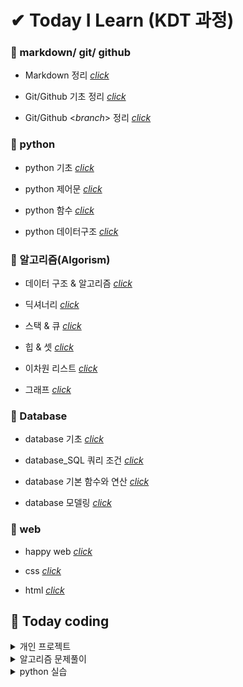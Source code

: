 # ✔ Today I Learn (KDT 과정)



### 📝 markdown/ git/ github

- Markdown 정리 [_click_](https://github.com/na-hyeong9/TIL/blob/master/markdown/markdown.md)

- Git/Github 기초 정리 [_click_](https://github.com/na-hyeong9/TIL/blob/master/git/git%20%EC%82%AC%EC%9A%A9%EB%B2%95.md)

- Git/Github <_branch_> 정리 [_click_](https://github.com/na-hyeong9/TIL/blob/master/branch/branch.md)

### 📝 python

- python 기초 [_click_](https://github.com/na-hyeong9/TIL/blob/master/python/Python%20%EC%A0%95%EB%A6%AC.md)

- python 제어문 [_click_](https://github.com/na-hyeong9/TIL/blob/master/python/python%20%EC%A0%9C%EC%96%B4%EB%AC%B8.md)

- python 함수 [_click_](https://github.com/na-hyeong9/TIL/blob/master/python/Python%20%ED%95%A8%EC%88%98.md)

- python 데이터구조 [_click_](https://github.com/na-hyeong9/TIL/blob/master/python/Python%20%EB%8D%B0%EC%9D%B4%ED%84%B0%EA%B5%AC%EC%A1%B0.md)

### 📝  알고리즘(Algorism)

- 데이터 구조 & 알고리즘 [_click_](https://github.com/na-hyeong9/TIL/blob/master/python/Python%20%EB%8D%B0%EC%9D%B4%ED%84%B0%EA%B5%AC%EC%A1%B0.md)

- 딕셔너리 [_click_](https://github.com/na-hyeong9/TIL/blob/master/python/python%20%EB%94%95%EC%85%94%EB%84%88%EB%A6%AC.md)

- 스택 & 큐 [_click_](https://github.com/na-hyeong9/TIL/blob/master/python/python%20%EC%8A%A4%ED%83%9D%20%26%20%ED%81%90.md)

- 힙 & 셋 [_click_](https://github.com/na-hyeong9/TIL/blob/master/python/python%20%ED%9E%99%20%26%20%EC%85%8B.md)

- 이차원 리스트 [_click_](https://github.com/na-hyeong9/TIL/blob/master/python/python%20%EC%9D%B4%EC%B0%A8%EC%9B%90%20%EB%A6%AC%EC%8A%A4%ED%8A%B8.md)

- 그래프 [_click_](https://github.com/na-hyeong9/TIL/blob/master/python/python%20%EA%B7%B8%EB%9E%98%ED%94%84.md)

### 📝 Database

- database 기초 [_click_](https://github.com/na-hyeong9/TIL/blob/master/Database/%EB%8D%B0%EC%9D%B4%ED%84%B0%EB%B2%A0%EC%9D%B4%EC%8A%A4%20%EA%B8%B0%EC%B4%88.md)

- database_SQL 쿼리 조건 [_click_](https://github.com/na-hyeong9/TIL/blob/master/Database/01.database_SQL%20%EC%BF%BC%EB%A6%AC%20%EC%A1%B0%EA%B1%B4.md)

- database 기본 함수와 연산 [_click_](https://github.com/na-hyeong9/TIL/blob/master/Database/02.%EA%B8%B0%EB%B3%B8%20%ED%95%A8%EC%88%98%EC%99%80%20%EC%97%B0%EC%82%B0.md)

- database 모델링 [_click_](https://github.com/na-hyeong9/TIL/blob/master/Database/03.%EB%AA%A8%EB%8D%B8%EB%A7%81.md)


### 📝 web

- happy web [_click_](https://github.com/na-hyeong9/TIL/blob/master/web/00.happy%20web.md)

- css [_click_](https://github.com/na-hyeong9/TIL/blob/master/web/01.css.md)

- html [_click_](https://github.com/na-hyeong9/TIL/blob/master/web/02.html.md)

  


## 🏸 Today coding

<details>
    <summary>개인 프로젝트</summary>
    <ul>
        <li><a href="https://github.com/na-hyeong9/01-PJT-01/tree/master/2%ED%9A%8C%EC%B0%A8/%EA%B9%80%EB%82%98%ED%98%95">
            python_220715</a></li>
        <li><a href = "https://github.com/na-hyeong9/01-PJT-02/tree/main/2%ED%9A%8C%EC%B0%A8/%EA%B9%80%EB%82%98%ED%98%95">python_220722</a></li>
    </ul>
</details>
<details>    <summary>알고리즘 문제풀이</summary>    <ul>        <li><a href="https://github.com/na-hyeong9/TIL/tree/master/python/00.%EC%95%8C%EA%B3%A0%EB%A6%AC%EC%A6%98%20%EB%AC%B8%EC%A0%9C%ED%92%80%EC%9D%B4/00.codeup_%EA%B8%B0%EC%B4%88">            코드업 Python 기초 100제 풀이</a></li>        <li><a href="https://github.com/na-hyeong9/TIL/tree/master/python/00.%EC%95%8C%EA%B3%A0%EB%A6%AC%EC%A6%98%20%EB%AC%B8%EC%A0%9C%ED%92%80%EC%9D%B4/01.SWEA/00.D1">            SWEA_D1</a></li>        <li><a href="https://github.com/na-hyeong9/TIL/tree/master/python/00.%EC%95%8C%EA%B3%A0%EB%A6%AC%EC%A6%98%20%EB%AC%B8%EC%A0%9C%ED%92%80%EC%9D%B4/01.SWEA/02.D2">            SWEA_D2</a></li>        <li><a href="https://github.com/na-hyeong9/TIL/tree/master/python/00.%EC%95%8C%EA%B3%A0%EB%A6%AC%EC%A6%98%20%EB%AC%B8%EC%A0%9C%ED%92%80%EC%9D%B4/02.BOG">            BOG</a></li>    </ul></details>

<details>
    <summary>python 실습</summary>
    <ul>
        <li><a href="https://github.com/na-hyeong9/TIL/tree/master/python/01.python%20%EC%8B%A4%EC%8A%B5">
            파이썬 기초</a></li>
    </ul>
</details>
















